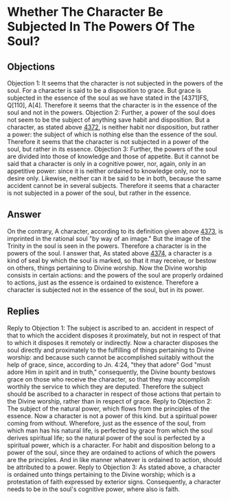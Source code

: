 # Whether The Character Be Subjected In The Powers Of The Soul?
## Objections
Objection 1: It seems that the character is not subjected in the powers of the soul. For a character is said to be a disposition to grace. But grace is subjected in the essence of the soul as we have stated in the [4371]FS, Q[110], A[4]. Therefore it seems that the character is in the essence of the soul and not in the powers.
Objection 2: Further, a power of the soul does not seem to be the subject of anything save habit and disposition. But a character, as stated above [4372](A[2]), is neither habit nor disposition, but rather a power: the subject of which is nothing else than the essence of the soul. Therefore it seems that the character is not subjected in a power of the soul, but rather in its essence.
Objection 3: Further, the powers of the soul are divided into those of knowledge and those of appetite. But it cannot be said that a character is only in a cognitive power, nor, again, only in an appetitive power: since it is neither ordained to knowledge only, nor to desire only. Likewise, neither can it be said to be in both, because the same accident cannot be in several subjects. Therefore it seems that a character is not subjected in a power of the soul, but rather in the essence.
## Answer
On the contrary, A character, according to its definition given above [4373](A[3]), is imprinted in the rational soul "by way of an image." But the image of the Trinity in the soul is seen in the powers. Therefore a character is in the powers of the soul.
I answer that, As stated above [4374](A[3]), a character is a kind of seal by which the soul is marked, so that it may receive, or bestow on others, things pertaining to Divine worship. Now the Divine worship consists in certain actions: and the powers of the soul are properly ordained to actions, just as the essence is ordained to existence. Therefore a character is subjected not in the essence of the soul, but in its power.
## Replies
Reply to Objection 1: The subject is ascribed to an. accident in respect of that to which the accident disposes it proximately, but not in respect of that to which it disposes it remotely or indirectly. Now a character disposes the soul directly and proximately to the fulfilling of things pertaining to Divine worship: and because such cannot be accomplished suitably without the help of grace, since, according to Jn. 4:24, "they that adore" God "must adore Him in spirit and in truth," consequently, the Divine bounty bestows grace on those who receive the character, so that they may accomplish worthily the service to which they are deputed. Therefore the subject should be ascribed to a character in respect of those actions that pertain to the Divine worship, rather than in respect of grace.
Reply to Objection 2: The subject of the natural power, which flows from the principles of the essence. Now a character is not a power of this kind. but a spiritual power coming from without. Wherefore, just as the essence of the soul, from which man has his natural life, is perfected by grace from which the soul derives spiritual life; so the natural power of the soul is perfected by a spiritual power, which is a character. For habit and disposition belong to a power of the soul, since they are ordained to actions of which the powers are the principles. And in like manner whatever is ordained to action, should be attributed to a power.
Reply to Objection 3: As stated above, a character is ordained unto things pertaining to the Divine worship; which is a protestation of faith expressed by exterior signs. Consequently, a character needs to be in the soul's cognitive power, where also is faith.